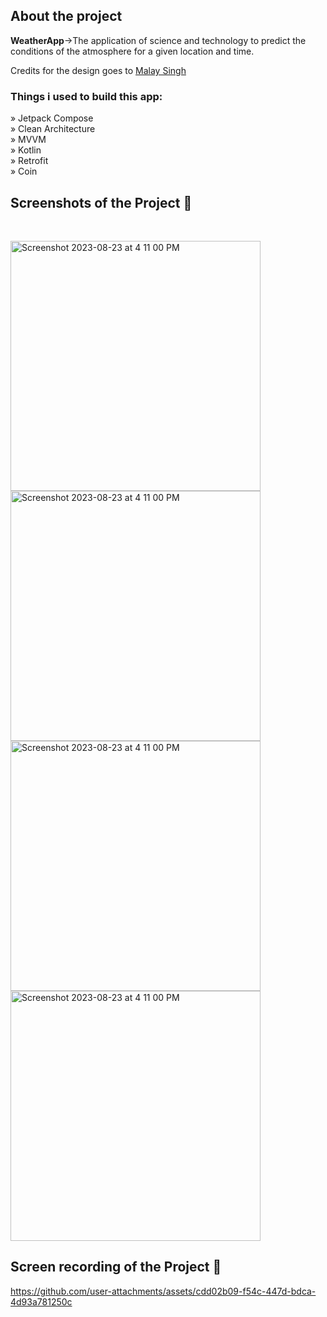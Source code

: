 <h2>About the project</h2>

<p><b>WeatherApp</b>->The application of science and technology to predict the conditions of the atmosphere for a given location and time.</p>

<p>Credits for the design goes to <a href=https://www.linkedin.com/in/malay-singh-73881322b/'>Malay Singh</a></p>

<h3>Things i used to build this app:</h3>
» Jetpack Compose <br>
» Clean Architecture  <br>
» MVVM  <br>
» Kotlin  <br>
» Retrofit  <br>
» Coin

<h2>Screenshots of the Project 📸</h2>
<br>

<img width="400" alt="Screenshot 2023-08-23 at 4 11 00 PM" src="https://github.com/user-attachments/assets/2969ce2d-943b-4f93-b3f6-0faeccbfe464"><br>
<img width="400" alt="Screenshot 2023-08-23 at 4 11 00 PM" src="https://github.com/user-attachments/assets/166fb250-1a78-4a75-a02c-87c90aa604f1"><br>
<img width="400" alt="Screenshot 2023-08-23 at 4 11 00 PM" src="https://github.com/user-attachments/assets/f0df8f7f-03dc-43ee-89f0-e779f2d76f3c"><br>
<img width="400" alt="Screenshot 2023-08-23 at 4 11 00 PM" src="https://github.com/user-attachments/assets/ce31f15b-b2e9-4acb-843c-3e3561dc2e45"><br>

<h2>Screen recording of the Project 📸</h2>

https://github.com/user-attachments/assets/cdd02b09-f54c-447d-bdca-4d93a781250c


